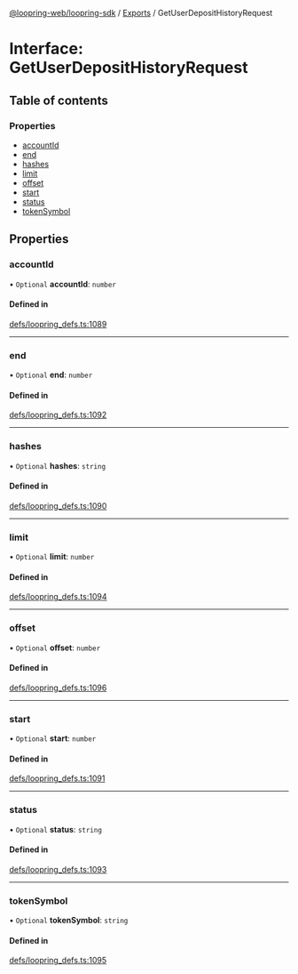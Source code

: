 [@loopring-web/loopring-sdk](../README.md) / [Exports](../modules.md) / GetUserDepositHistoryRequest

# Interface: GetUserDepositHistoryRequest

## Table of contents

### Properties

- [accountId](GetUserDepositHistoryRequest.md#accountid)
- [end](GetUserDepositHistoryRequest.md#end)
- [hashes](GetUserDepositHistoryRequest.md#hashes)
- [limit](GetUserDepositHistoryRequest.md#limit)
- [offset](GetUserDepositHistoryRequest.md#offset)
- [start](GetUserDepositHistoryRequest.md#start)
- [status](GetUserDepositHistoryRequest.md#status)
- [tokenSymbol](GetUserDepositHistoryRequest.md#tokensymbol)

## Properties

### accountId

• `Optional` **accountId**: `number`

#### Defined in

[defs/loopring_defs.ts:1089](https://github.com/Loopring/loopring_sdk/blob/81e0b16/src/defs/loopring_defs.ts#L1089)

___

### end

• `Optional` **end**: `number`

#### Defined in

[defs/loopring_defs.ts:1092](https://github.com/Loopring/loopring_sdk/blob/81e0b16/src/defs/loopring_defs.ts#L1092)

___

### hashes

• `Optional` **hashes**: `string`

#### Defined in

[defs/loopring_defs.ts:1090](https://github.com/Loopring/loopring_sdk/blob/81e0b16/src/defs/loopring_defs.ts#L1090)

___

### limit

• `Optional` **limit**: `number`

#### Defined in

[defs/loopring_defs.ts:1094](https://github.com/Loopring/loopring_sdk/blob/81e0b16/src/defs/loopring_defs.ts#L1094)

___

### offset

• `Optional` **offset**: `number`

#### Defined in

[defs/loopring_defs.ts:1096](https://github.com/Loopring/loopring_sdk/blob/81e0b16/src/defs/loopring_defs.ts#L1096)

___

### start

• `Optional` **start**: `number`

#### Defined in

[defs/loopring_defs.ts:1091](https://github.com/Loopring/loopring_sdk/blob/81e0b16/src/defs/loopring_defs.ts#L1091)

___

### status

• `Optional` **status**: `string`

#### Defined in

[defs/loopring_defs.ts:1093](https://github.com/Loopring/loopring_sdk/blob/81e0b16/src/defs/loopring_defs.ts#L1093)

___

### tokenSymbol

• `Optional` **tokenSymbol**: `string`

#### Defined in

[defs/loopring_defs.ts:1095](https://github.com/Loopring/loopring_sdk/blob/81e0b16/src/defs/loopring_defs.ts#L1095)
